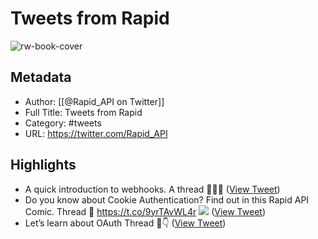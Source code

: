 # Tweets from Rapid

![rw-book-cover](https://pbs.twimg.com/profile_images/1590021763823734785/gRr2Ifrm.jpg)

## Metadata
- Author: [[@Rapid_API on Twitter]]
- Full Title: Tweets from Rapid
- Category: #tweets
- URL: https://twitter.com/Rapid_API

## Highlights
- A quick introduction to webhooks.
  A thread 🧵👇🏼 ([View Tweet](https://twitter.com/Rapid_API/status/1514583291730575369))
- Do you know about Cookie Authentication?
  Find out in this Rapid API Comic.
  Thread 🧵 https://t.co/9yrTAvWL4r
  ![](https://pbs.twimg.com/media/FsY5ogOWIAQM4v0.jpg) ([View Tweet](https://twitter.com/Rapid_API/status/1641062521950855172))
- Let’s learn about OAuth
  Thread 🧵👇 ([View Tweet](https://twitter.com/Rapid_API/status/1640700244454170625))
